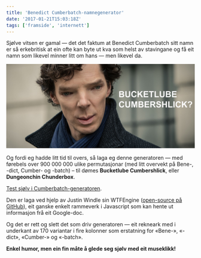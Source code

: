 ```yaml
---
title: 'Benedict Cumberbatch-namnegenerator'
date: '2017-01-21T15:03:18Z'
tags: ['framside', 'internett']
---
```


Sjølve vitsen er gamal — det det faktum at Benedict Cumberbatch sitt namn er så erkebritisk at ein ofte kan byte ut kva som helst av stavingane og få eit namn som likevel minner litt om hans — men likevel da.

![Bucketlube Cumbershlick?](1_W7HAP-UJfDMBUbXIHL41Bw.jpg)

Og fordi eg hadde litt tid til overs, så laga eg denne generatoren — med førebels over 900 000 000 ulike permutasjonar (med litt overvekt på Bene-, -dict, Cumber- og -batch) – til dømes **Bucketlube Cumbershlick**, eller **Dungeonchin Chunderbox**.

[Test sjølv i Cumberbatch-generatoren](http://rumbleinreehaug.com/cumbersome/).

Den er laga ved hjelp av Justin Windle sin WTFEngine ([open-source på GitHub](https://github.com/soulwire/WTFEngine/)), eit ganske enkelt rammeverk i Javascript som kan hente ut informasjon frå eit Google-doc.

Og det er rett og slett det som driv generatoren — eit rekneark med i underkant av 170 variantar i fire kolonner som erstatning for «Bene-», «-dict», «Cumber-» og «-batch».

**Enkel humor, men ein fin måte å glede seg sjølv med eit museklikk!**